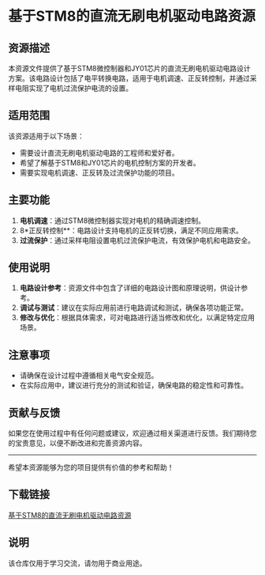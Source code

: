 # 基于STM8的直流无刷电机驱动电路资源

## 资源描述

本资源文件提供了基于STM8微控制器和JY01芯片的直流无刷电机驱动电路设计方案。该电路设计包括了电平转换电路，适用于电机调速、正反转控制，并通过采样电阻实现了电机过流保护电流的设置。

## 适用范围

该资源适用于以下场景：
- 需要设计直流无刷电机驱动电路的工程师和爱好者。
- 希望了解基于STM8和JY01芯片的电机控制方案的开发者。
- 需要实现电机调速、正反转及过流保护功能的项目。

## 主要功能

1. **电机调速**：通过STM8微控制器实现对电机的精确调速控制。
2. 8*正反转控制**：电路设计支持电机的正反转切换，满足不同应用需求。
3. **过流保护**：通过采样电阻设置电机过流保护电流，有效保护电机和电路安全。

## 使用说明

1. **电路设计参考**：资源文件中包含了详细的电路设计图和原理说明，供设计参考。
2. **调试与测试**：建议在实际应用前进行电路调试和测试，确保各项功能正常。
3. **修改与优化**：根据具体需求，可对电路进行适当修改和优化，以满足特定应用场景。

## 注意事项

- 请确保在设计过程中遵循相关电气安全规范。
- 在实际应用中，建议进行充分的测试和验证，确保电路的稳定性和可靠性。

## 贡献与反馈

如果您在使用过程中有任何问题或建议，欢迎通过相关渠道进行反馈。我们期待您的宝贵意见，以便不断改进和完善资源内容。

---

希望本资源能够为您的项目提供有价值的参考和帮助！

## 下载链接
[基于STM8的直流无刷电机驱动电路资源](https://pan.quark.cn/s/d6e849647f54)

## 说明

该仓库仅用于学习交流，请勿用于商业用途。
